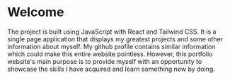 # Welcome
The project is built using JavaScript with React and Tailwind CSS. It is a single page application that displays my greatest projects and some other information about myself. My github profile contains similar information which could make this entire website pointless. However, this portfolio website's main purpose is to provide myself with an opportunity to showcase the skills I have acquired and learn something new by doing. 
